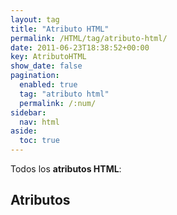 ```yaml
---
layout: tag
title: "Atributo HTML"
permalink: /HTML/tag/atributo-html/
date: 2011-06-23T18:38:52+00:00
key: AtributoHTML
show_date: false
pagination: 
  enabled: true
  tag: "atributo html"
  permalink: /:num/    
sidebar:
  nav: html
aside:
  toc: true
---
```


Todos los <strong>atributos HTML</strong>:
<h2>Atributos</h2>